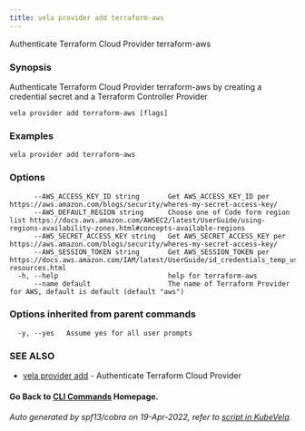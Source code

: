 ```yaml
---
title: vela provider add terraform-aws
---
```


Authenticate Terraform Cloud Provider terraform-aws

### Synopsis

Authenticate Terraform Cloud Provider terraform-aws by creating a credential secret and a Terraform Controller Provider

```
vela provider add terraform-aws [flags]
```

### Examples

```
vela provider add terraform-aws
```

### Options

```
      --AWS_ACCESS_KEY_ID string       Get AWS_ACCESS_KEY_ID per https://aws.amazon.com/blogs/security/wheres-my-secret-access-key/
      --AWS_DEFAULT_REGION string      Choose one of Code form region list https://docs.aws.amazon.com/AWSEC2/latest/UserGuide/using-regions-availability-zones.html#concepts-available-regions
      --AWS_SECRET_ACCESS_KEY string   Get AWS_SECRET_ACCESS_KEY per https://aws.amazon.com/blogs/security/wheres-my-secret-access-key/
      --AWS_SESSION_TOKEN string       Get AWS_SESSION_TOKEN per https://docs.aws.amazon.com/IAM/latest/UserGuide/id_credentials_temp_use-resources.html
  -h, --help                           help for terraform-aws
      --name default                   The name of Terraform Provider for AWS, default is default (default "aws")
```

### Options inherited from parent commands

```
  -y, --yes   Assume yes for all user prompts
```

### SEE ALSO

* [vela provider add](vela_provider_add)	 - Authenticate Terraform Cloud Provider

#### Go Back to [CLI Commands](vela) Homepage.


###### Auto generated by spf13/cobra on 19-Apr-2022, refer to [script in KubeVela](https://github.com/kubevela/kubevela/tree/master/hack/docgen).
